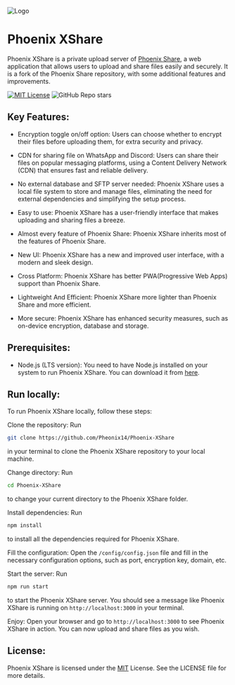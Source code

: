 ![Logo](https://media.discordapp.net/attachments/1152856250460160022/1195646381793222656/1704471806240.png)
# Phoenix XShare

Phoenix XShare is a private upload server of [Phoenix Share](https://github.com/Pheonix14/Phoenix-Share), a web application that allows users to upload and share files easily and securely. It is a fork of the Phoenix Share repository, with some additional features and improvements.

[![MIT License](https://img.shields.io/badge/License-MIT-green.svg)](https://choosealicense.com/licenses/mit/)
![GitHub Repo stars](https://img.shields.io/github/stars/Pheonix14/Phoenix-XShare)



## Key Features:

- Encryption toggle on/off option: Users can choose whether to encrypt their files before uploading them, for extra security and privacy.

- CDN for sharing file on WhatsApp and Discord: Users can share their files on popular messaging platforms, using a Content Delivery Network (CDN) that ensures fast and reliable delivery.

- No external database and SFTP server needed: Phoenix XShare uses a local file system to store and manage files, eliminating the need for external dependencies and simplifying the setup process.

- Easy to use: Phoenix XShare has a user-friendly interface that makes uploading and sharing files a breeze.

- Almost every feature of Phoenix Share: Phoenix XShare inherits most of the features of Phoenix Share.

- New UI: Phoenix XShare has a new and improved user interface, with a modern and sleek design.

- Cross Platform: Phoenix XShare has better PWA(Progressive Web Apps) support than Phoenix Share.

- Lightweight And Efficient: Phoenix XShare more lighter than Phoenix Share and more efficient.

- More secure: Phoenix XShare has enhanced security measures, such as on-device encryption, database and storage.
## Prerequisites:

- Node.js (LTS version): You need to have Node.js installed on your system to run Phoenix XShare. You can download it from [here](https://nodejs.org/en ).
## Run locally:

To run Phoenix XShare locally, follow these steps:

Clone the repository: Run
```bash
git clone https://github.com/Pheonix14/Phoenix-XShare
```
 in your terminal to clone the Phoenix XShare repository to your local machine.

Change directory: Run
```bash
cd Phoenix-XShare
```
to change your current directory to the Phoenix XShare folder.

Install dependencies: Run
```bash
npm install
```
to install all the dependencies required for Phoenix XShare.

Fill the configuration: Open the `/config/config.json`
 file and fill in the necessary configuration options, such as port, encryption key, domain, etc.

Start the server: Run 
```js
npm run start
```
to start the Phoenix XShare server. You should see a message like Phoenix XShare is running on `http://localhost:3000` in your terminal.

Enjoy: Open your browser and go to `http://localhost:3000` to see Phoenix XShare in action. You can now upload and share files as you wish.
## License:

Phoenix XShare is licensed under the [MIT](https://choosealicense.com/licenses/mit/) License. See the LICENSE file for more details.